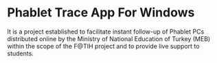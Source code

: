 # Phablet Trace App For Windows
It is a project established to facilitate instant follow-up of Phablet PCs distributed online by the Ministry of National Education of Turkey (MEB) within the scope of the F@TIH project and to provide live support to students.
